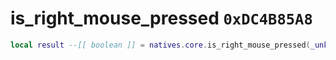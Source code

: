 # is_right_mouse_pressed `0xDC4B85A8`

```lua
local result --[[ boolean ]] = natives.core.is_right_mouse_pressed(_unk0 --[[ number ]])
```